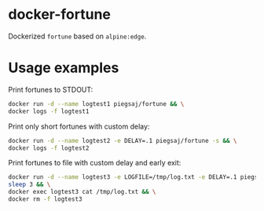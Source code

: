 # docker-fortune

Dockerized `fortune` based on `alpine:edge`.

# Usage examples

Print fortunes to STDOUT:

```sh
docker run -d --name logtest1 piegsaj/fortune && \
docker logs -f logtest1
```

Print only short fortunes with custom delay:

```sh
docker run -d --name logtest2 -e DELAY=.1 piegsaj/fortune -s && \
docker logs -f logtest2
```



Print fortunes to file with custom delay and early exit:

```sh
docker run -d --name logtest3 -e LOGFILE=/tmp/log.txt -e DELAY=.1 piegsaj/fortune && \
sleep 3 && \
docker exec logtest3 cat /tmp/log.txt && \
docker rm -f logtest3
```

